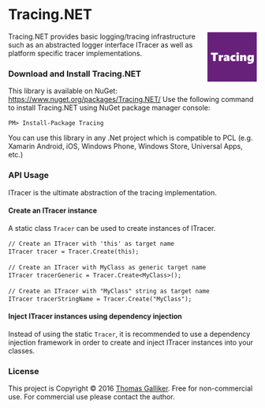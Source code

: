 # Tracing.NET
<img src="https://raw.githubusercontent.com/thomasgalliker/Tracing.NET/master/Tracing.png" width="100" height="100" alt="Tracing.NET" align="right">
Tracing.NET provides basic logging/tracing infrastructure such as an abstracted logger interface ITracer as well as platform specific tracer implementations.

### Download and Install Tracing.NET
This library is available on NuGet: https://www.nuget.org/packages/Tracing.NET/
Use the following command to install Tracing.NET using NuGet package manager console:

    PM> Install-Package Tracing

You can use this library in any .Net project which is compatible to PCL (e.g. Xamarin Android, iOS, Windows Phone, Windows Store, Universal Apps, etc.)

### API Usage
ITracer is the ultimate abstraction of the tracing implementation. 

#### Create an ITracer instance
A static class ```Tracer``` can be used to create instances of ITracer. 
```
// Create an ITracer with 'this' as target name
ITracer tracer = Tracer.Create(this);

// Create an ITracer with MyClass as generic target name
ITracer tracerGeneric = Tracer.Create<MyClass>();

// Create an ITracer with "MyClass" string as target name
ITracer tracerStringName = Tracer.Create("MyClass");
```

#### Inject ITracer instances using dependency injection
Instead of using the static ```Tracer```, it is recommended to use a dependency injection framework in order to create and inject ITracer instances into your classes.

### License
This project is Copyright &copy; 2016 [Thomas Galliker](https://ch.linkedin.com/in/thomasgalliker). Free for non-commercial use. For commercial use please contact the author.
